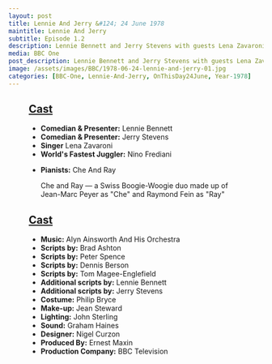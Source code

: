 ```yaml
---
layout: post
title: Lennie And Jerry &#124; 24 June 1978
maintitle: Lennie And Jerry
subtitle: Episode 1.2
description: Lennie Bennett and Jerry Stevens with guests Lena Zavaroni, Frediani (the world's fastest juggler) and (the Boogie-Woogie duo) Che and Ray.
media: BBC One
post_description: Lennie Bennett and Jerry Stevens with guests Lena Zavaroni, Frediani (the world's fastest juggler) and (the Boogie-Woogie duo) Che and Ray.
image: /assets/images/BBC/1978-06-24-lennie-and-jerry-01.jpg
categories: [BBC-One, Lennie-And-Jerry, OnThisDay24June, Year-1978]
---
```


<figure class="fig1">
<div class="CardLayout CardLayout-Height1">
<div class="CardItem"><h2 id="infobox1" class="infobox"><a href="#infobox1">Cast</a></h2>
<div class="CardItem split">
<ul>
<li><strong>Comedian & Presenter:</strong> Lennie Bennett</li>
<li><strong>Comedian & Presenter:</strong> Jerry Stevens</li>
<li><strong>Singer</strong> Lena Zavaroni</li>
<li><strong>World's Fastest Juggler:</strong> Nino Frediani</li>
<li>
<p><strong>Pianists:</strong> Che And Ray</p>
<p>Che and Ray — a Swiss Boogie-Woogie duo made up of Jean-Marc Peyer as "Che" and Raymond Fein as "Ray"</p>
</li>
</ul>
</div></div></div>
</figure>

<figure class="fig2">
<div class="CardLayout CardLayout-Height1">
<div class="CardItem"><h2 id="infobox2" class="infobox"><a href="#infobox2">Cast</a></h2>
<div class="CardItem split">
<ul>
<li><strong>Music:</strong> Alyn Ainsworth And His Orchestra</li>
<li><strong>Scripts by:</strong> Brad Ashton</li>
<li><strong>Scripts by:</strong> Peter Spence</li>
<li><strong>Scripts by:</strong> Dennis Berson</li>
<li><strong>Scripts by:</strong> Tom Magee-Englefield</li>
<li><strong>Additional scripts by:</strong> Lennie Bennett</li>
<li><strong>Additional scripts by:</strong> Jerry Stevens</li>
<li><strong>Costume:</strong> Philip Bryce</li>
<li><strong>Make-up:</strong> Jean Steward</li>
<li><strong>Lighting:</strong> John Sterling</li>
<li><strong>Sound:</strong> Graham Haines</li>
<li><strong>Designer:</strong> Nigel Curzon</li>
<li><strong>Produced By:</strong> Ernest Maxin</li>
<li><strong>Production Company:</strong> BBC Television</li>
</ul>
</div></div></div>
</figure>

<style>
.CardLayout-Height1 {height:486px;}
@media screen and (orientation:portrait) {.CardLayout-Height1 {height: unset;}}
</style>

